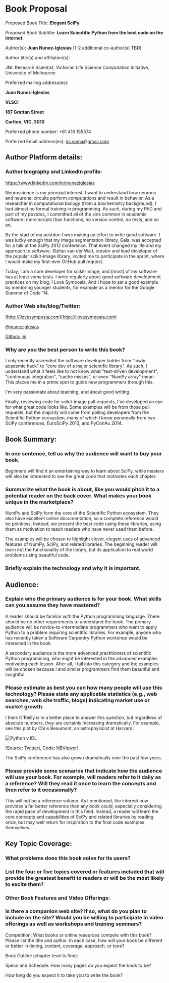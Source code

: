 Book Proposal
=============

Proposed Book Title: **Elegant SciPy**

Proposed Book Subtitle: **Learn Scientific Python from the best code on the
    internet.**

Author(s): **Juan Nunez-Iglesias** (1-2 additional co-author(s) TBD)

Author title(s) and affiliation(s):

JNI: Research Scientist, Victorian Life Science Computation Initiative, University of Melbourne

Preferred mailing address(es):

<b>Juan Nunez-Iglesias

VLSCI

187 Grattan Street

Carlton, VIC, 3010</b>

Preferred phone number: +61 416 155574

Preferred Email address(es): jni.soma@gmail.com

## Author Platform details:

### Author biography and LinkedIn profile: 

https://www.linkedin.com/in/jnuneziglesias

Neuroscience is my principal interest. I want to understand how neurons and
neuronal circuits perform computations and result in behavior. As a
researcher in computational biology (from a biochemistry background), I had
almost no formal training in programming. As such, during my PhD and part
of my postdoc, I committed all of the sins common in academic software:
more scripts than functions, no version control, no tests, and so on.

By the start of my postdoc I *was* making an effort to write good software.
I was lucky enough that my image segmentation library, Gala, was accepted
for a talk at the SciPy 2012 conference. That event changed my life and my
approach to software. Stéfan van der Walt, creator and lead developer of
the popular scikit-image library, invited me to participate in the sprint,
where I would make my first-ever GitHub pull request.

Today, I am a core developer for scikit-image, and (most) of my software
has at least *some* tests. I write regularly about good software
development practices on my blog, I Love Symposia. And I hope to set a good
example by mentoring younger students, for example as a mentor for the
Google Summer of Code '14.

### Author Web site/blog/Twitter: 

[http://ilovesymposia.com](http://ilovesymposia.com)

[@jnuneziglesias](https://twitter.com/jnuneziglesias)

[Github: jni](http://github.com/jni)


### Why are you the best person to write this book?

I only recently ascended the software developer ladder from "lowly academic
hack" to "core dev of a major scientific library". As such, I understand
what it feels like to not know what "test-driven development", "continuous
integration", "cache misses", or even "NumPy array" mean. This places me in
a prime spot to guide new programmers through this.

I'm very passionate about teaching, and about good writing.

Finally, reviewing code for scikit-image pull requests, I've developed an
eye for what great code looks like. Some examples will be from those pull
requests, but the majority will come from polling developers from the
Scientific Python ecosystem, many of which I know personally from two SciPy
conferences, EuroSciPy 2013, and PyConAu 2014.

## Book Summary:

### In one sentence, tell us why the audience will want to buy your book.

Beginners will find it an entertaining way to learn about SciPy, while
masters will also be interested to see the great code that motivates each
chapter.

### Summarize what the book is about, like you would pitch it to a potential reader on the back cover.  What makes your book unique in the marketplace?

NumPy and SciPy form the core of the Scientific Python ecosystem. They also
have excellent online documentation, so a complete reference would be
pointless. Instead, we present the best code using these libraries,
using them as motivation to teach readers who have never used them before.

The examples will be chosen to highlight clever, elegant uses of advanced
features of NumPy, SciPy, and related libraries. The beginning reader will
learn not the functionality of the library, but its application to real
world problems using beautiful code. 

### Briefly explain the technology and why it is important.

## Audience:

### Explain who the primary audience is for your book. What skills can you assume they have mastered?

A reader should be familiar with the Python programming language. There should
be no other requirements to understand the book. The primary audience will be
novice-to-intermediate programmers who want to apply Python to a problem
requiring scientific libraries. For example, anyone who has recently taken a
Software Carpentry Python workshop would be interested in the book.

A secondary audience is the more advanced practitioners of scientific Python
programming, who might be interested in the advanced examples motivating each
lesson. After all, I fall into this category and the examples will be chosen
because I and similar programmers find them beautiful and insightful.

### Please estimate as best you can how many people will use this technology? Please state any applicable statistics (e.g., web searches, web site traffic, blogs) indicating market use or market growth.

I think O'Reilly is in a better place to answer this question, but regardless
of absolute numbers, they are certainly increasing dramatically. For example,
see this plot by Chris Beaumont, an astrophysicist at Harvard:

![Python v IDL](https://pbs.twimg.com/media/By43l0FIEAEJ0E6.png:large)

(Source:
[Twitter](https://twitter.com/BeaumontChris/status/517412133181865984)),
Code: [NBViewer](http://t.co/NwzzReuzfe))

The SciPy conference has also grown dramatically over the past few years.

### Please provide some scenarios that indicate how the audience will use your book. For example, will readers refer to it daily as a reference? Will they read it once to learn the concepts and then refer to it occasionally?

This will not be a reference volume. As I mentioned, the internet now provides
a far better reference than any book could, especially considering the rapid
pace of development in this field. Instead, a reader will learn the core
concepts and capabilities of SciPy and related libraries by reading once, but
may well return for inspiration to the final code examples themselves.

## Key Topic Coverage:

### What problems does this book solve for its users?



### List the four or five topics covered or features included that will provide the greatest benefit to readers or will be the most likely to excite them? 

### Other Book Features and Video Offerings:
### Is there a companion web site? If so, what do you plan to include on the site? Would you be willing to participate in video offerings as well as workshops and training seminars?

Competition:
What books or online resources compete with this book? Please list the title and author. In each case, how will your book be different or better in timing, content, coverage, approach, or tone?



Book Outline (chapter level is fine):


Specs and Schedule:
How many pages do you expect the book to be?

How long do you expect it to take you to write the book?

